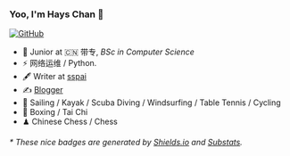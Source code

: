 ### Yoo, I'm Hays Chan 👋

[![GitHub](https://img.shields.io/badge/dynamic/json?logo=github&label=GitHub&labelColor=495867&color=495867&query=%24.data.totalSubs&url=https%3A%2F%2Fapi.spencerwoo.com%2Fsubstats%2F%3Fsource%3Dgithub%26queryKey%3Dkwxos&style=for-the-badge)](https://github.com/kwxos)

- 🍻 Junior at 🇨🇳 带专, _BSc in Computer Science_
- ⚡ 网络运维 / Python.
- 🖋 Writer at [sspai](https://blog.kwxos.top)
- ✍️ [Blogger](https://blog.kwxos.top)
- 🏃 Sailing / Kayak / Scuba Diving / Windsurfing / Table Tennis / Cycling
- 🥋 Boxing / Tai Chi
- ♟ Chinese Chess / Chess 

<h6>* These nice badges are generated by <a href="https://shields.io/">Shields.io</a> and <a href="https://github.com/spencerwooo/Substats">Substats</a>.</h6>
